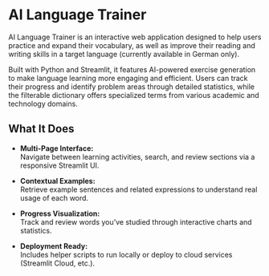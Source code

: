# AI Language Trainer

AI Language Trainer is an interactive web application designed to help users practice and expand their vocabulary, as well as improve their reading and writing skills in a target language (currently available in German only).

Built with Python and Streamlit, it features AI-powered exercise generation to make language learning more engaging and efficient. Users can track their progress and identify problem areas through detailed statistics, while the filterable dictionary offers specialized terms from various academic and technology domains.

## What It Does

- **Multi-Page Interface:**  
  Navigate between learning activities, search, and review sections via a responsive Streamlit UI.

- **Contextual Examples:**  
  Retrieve example sentences and related expressions to understand real usage of each word.

- **Progress Visualization:**  
  Track and review words you’ve studied through interactive charts and statistics.

- **Deployment Ready:**  
  Includes helper scripts to run locally or deploy to cloud services (Streamlit Cloud, etc.).
